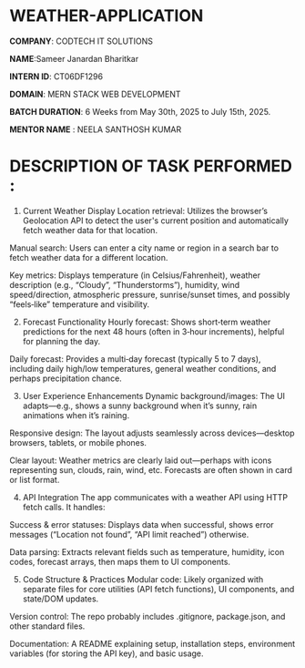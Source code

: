 # WEATHER-APPLICATION

**COMPANY**: CODTECH IT SOLUTIONS

**NAME**:Sameer Janardan Bharitkar

**INTERN ID**: CT06DF1296

**DOMAIN**: MERN STACK WEB DEVELOPMENT

**BATCH DURATION**: 6 Weeks from May 30th, 2025 to July 15th, 2025.    

**MENTOR NAME** : NEELA SANTHOSH KUMAR

# DESCRIPTION OF TASK PERFORMED : 

1. Current Weather Display
Location retrieval: Utilizes the browser’s Geolocation API to detect the user's current position and automatically fetch weather data for that location.

Manual search: Users can enter a city name or region in a search bar to fetch weather data for a different location.

Key metrics: Displays temperature (in Celsius/Fahrenheit), weather description (e.g., “Cloudy”, “Thunderstorms”), humidity, wind speed/direction, atmospheric pressure, sunrise/sunset times, and possibly “feels‑like” temperature and visibility.

2. Forecast Functionality
Hourly forecast: Shows short‑term weather predictions for the next 48 hours (often in 3‑hour increments), helpful for planning the day.

Daily forecast: Provides a multi‑day forecast (typically 5 to 7 days), including daily high/low temperatures, general weather conditions, and perhaps precipitation chance.

3. User Experience Enhancements
Dynamic background/images: The UI adapts—e.g., shows a sunny background when it’s sunny, rain animations when it’s raining.

Responsive design: The layout adjusts seamlessly across devices—desktop browsers, tablets, or mobile phones.

Clear layout: Weather metrics are clearly laid out—perhaps with icons representing sun, clouds, rain, wind, etc. Forecasts are often shown in card or list format.

4. API Integration
The app communicates with a weather API using HTTP fetch calls. It handles:

Success & error statuses: Displays data when successful, shows error messages (“Location not found”, “API limit reached”) otherwise.

Data parsing: Extracts relevant fields such as temperature, humidity, icon codes, forecast arrays, then maps them to UI components.

5. Code Structure & Practices
Modular code: Likely organized with separate files for core utilities (API fetch functions), UI components, and state/DOM updates.

Version control: The repo probably includes .gitignore, package.json, and other standard files.

Documentation: A README explaining setup, installation steps, environment variables (for storing the API key), and basic usage.


